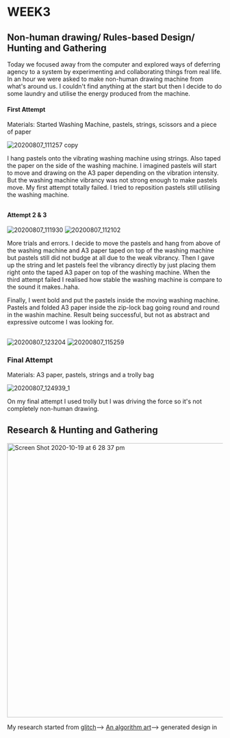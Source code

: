 # WEEK3

## Non-human drawing/ Rules-based Design/ Hunting and Gathering

Today we focused away from the computer and explored ways of deferring agency to a system by experimenting and collaborating things from real life. In an hour we were asked to make non-human drawing machine from what's around us. I couldn't find anything at the start but then I decide to do some laundry and utilise the energy produced from the machine.

#### First Attempt

Materials: Started Washing Machine, pastels, strings, scissors and a piece of paper

![20200807_111257 copy](https://user-images.githubusercontent.com/68723268/96408882-1f6e8900-1230-11eb-9caa-702c4bc04f73.jpg)

I hang pastels onto the vibrating washing machine using strings. Also taped the paper on the side of the washing machine. I imagined pastels will start to move and drawing on the A3 paper depending on the vibration intensity. But the washing machine vibrancy was not strong enough to make pastels move. My first attempt totally failed. I tried to reposition pastels still utilising the washing machine.

##


#### Attempt 2 & 3

![20200807_111930](https://user-images.githubusercontent.com/68723268/96412311-b2f68880-1235-11eb-8246-147ff4cb0af4.jpg) ![20200807_112102](https://user-images.githubusercontent.com/68723268/96412383-d1f51a80-1235-11eb-8ce4-8bb5f96f0f94.jpg)

More trials and errors. I decide to move the pastels and hang from above of the washing machine and A3 paper taped on top of the washing machine but pastels still did not budge at all due to the weak vibrancy. Then I gave up the string and let pastels feel the vibrancy directly by just placing them right onto the taped A3 paper on top of the washing machine. When the third attempt failed I realised how stable the washing machine is compare to the sound it makes..haha.

Finally, I went bold and put the pastels inside the moving washing machine. Pastels and folded A3 paper inside the zip-lock bag going round and round in the washin machine. Result being successful, but not as abstract and expressive outcome I was looking for.

##



![20200807_123204](https://user-images.githubusercontent.com/68723268/96413211-1208cd00-1237-11eb-869f-6878b492927a.jpg)
![20200807_115259](https://user-images.githubusercontent.com/68723268/96413201-0f0ddc80-1237-11eb-9613-bb812d0899a8.jpg)


### Final Attempt

Materials: A3 paper, pastels, strings and a trolly bag

![20200807_124939_1](https://user-images.githubusercontent.com/68723268/96413422-585e2c00-1237-11eb-8199-cc87235fae34.gif)

On my final attempt I used trolly but I was driving the force so it's not completely non-human drawing.


## Research & Hunting and Gathering

<img width="640" alt="Screen Shot 2020-10-19 at 6 28 37 pm" src="https://user-images.githubusercontent.com/68723268/96414550-fef6fc80-1238-11eb-9bf1-a7376f247b55.png">

My research started from [glitch]()--> [An algorithm art]()--> generated design in
